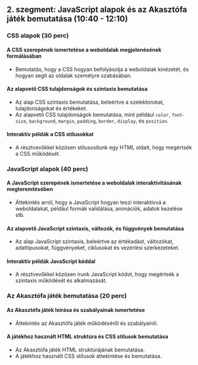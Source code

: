 ## 2. szegment: JavaScript alapok és az Akasztófa játék bemutatása (10:40 - 12:10)

### CSS alapok (30 perc)

#### A CSS szerepének ismertetése a weboldalak megjelenésének formálásában
- Bemutatás, hogy a CSS hogyan befolyásolja a weboldalak kinézetét, és hogyan segít az oldalak személyre szabásában.

#### Az alapvető CSS tulajdonságok és szintaxis bemutatása
- Az alap CSS szintaxis bemutatása, beleértve a szelektorokat, tulajdonságokat és értékeket.
- Az alapvető CSS tulajdonságok bemutatása, mint például `color`, `font-size`, `background`, `margin`, `padding`, `border`, `display`, és `position`.

#### Interaktív példák a CSS stílusokkal
- A résztvevőkkel közösen stílusosítunk egy HTML oldalt, hogy megértsék a CSS működését.

### JavaScript alapok (40 perc)

#### A JavaScript szerepének ismertetése a weboldalak interaktivitásának megteremtésében
- Áttekintés arról, hogy a JavaScript hogyan teszi interaktívvá a weboldalakat, például formák validálása, animációk, adatok kezelése stb.

#### Az alapvető JavaScript szintaxis, változók, és függvények bemutatása
- Az alap JavaScript szintaxis, beleértve az értékadást, változókat, adattípusokat, függvényeket, ciklusokat és vezérlési szerkezeteket.

#### Interaktív példák JavaScript kóddal
- A résztvevőkkel közösen írunk JavaScript kódot, hogy megértsék a szintaxis működését és alkalmazását.

### Az Akasztófa játék bemutatása (20 perc)

#### Az Akasztófa játék leírása és szabályainak ismertetése
- Áttekintés az Akasztófa játék működéséről és szabályairól.

#### A játékhoz használt HTML struktúra és CSS stílusok bemutatása
- Az Akasztófa játék HTML struktúrájának bemutatása.
- A játékhoz használt CSS stílusok áttekintése és bemutatása.
